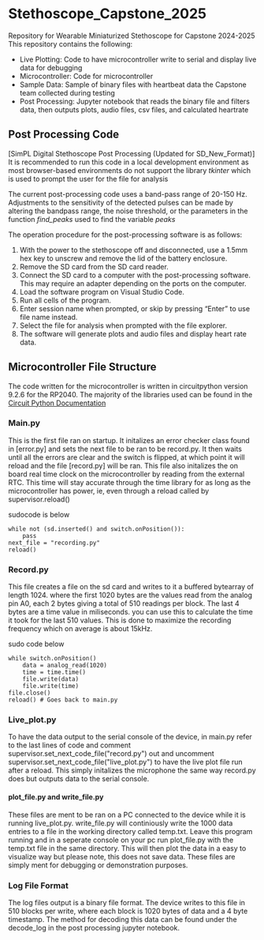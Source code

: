 # Stethoscope_Capstone_2025
Repository for Wearable Miniaturized Stethoscope for Capstone 2024-2025  
This repository contains the following:
- Live Plotting: Code to have microcontroller write to serial and display live data for debugging
- Microcontroller: Code for microcontroller
- Sample Data: Sample of binary files with heartbeat data the Capstone team collected during testing
- Post Processing: Jupyter notebook that reads the binary file and filters data, then outputs plots, audio files, csv files, and calculated heartrate

## Post Processing Code
[SimPL Digital Stethoscope Post Processing (Updated for SD_New_Format)]  
It is recommended to run this code in a local development environment as most browser-based environments do not support the library _tkinter_ which is used to prompt the user for the file for analysis

The current post-processing code uses a band-pass range of 20-150 Hz. Adjustments to the sensitivity of the detected pulses can be made by altering the bandpass range, the noise threshold, or the parameters in the function _find_peaks_ used to find the variable _peaks_

The operation procedure for the post-processing software is as follows:
1. With the power to the stethoscope off and disconnected, use a 1.5mm hex key to unscrew  and remove the lid of the battery enclosure.
2. Remove the SD card from the SD card reader.
3. Connect the SD card to a computer with the post-processing software. This may require an adapter depending on the ports on the computer.
4. Load the software program on Visual Studio Code.
5. Run all cells of the program.
6. Enter session name when prompted, or skip by pressing “Enter” to use file name instead.
7. Select the file for analysis when prompted with the file explorer.
8. The software will generate plots and audio files and display heart rate data.

## Microcontroller File Structure
The code written for the microcontroller is written in circuitpython version 9.2.6 for the RP2040. The majority of the libraries used can be found in the [Circuit Python Documentation](https://docs.circuitpython.org/en/latest/README.html)

### Main.py
This is the first file ran on startup. It initalizes an error checker class found in [error.py] and sets the next file to be ran to be record.py. It then waits until all the errors are clear and the switch is flipped, at which point it will reload and the file [record.py] will be ran. This file also initalizes the on board real time clock on the microcontroller by reading from the external RTC. This time will stay accurate through the time library for as long as the microcontroller has power, ie, even through a reload called by supervisor.reload() 

sudocode is below
```
while not (sd.inserted() and switch.onPosition()):
    pass
next_file = "recording.py"
reload()

```

### Record.py
This file creates a file on the sd card and writes to it a buffered bytearray of length 1024. where the first 1020 bytes are the values read from the analog pin A0, each 2 bytes giving a total of 510 readings per block. The last 4 bytes are a time value in miliseconds. you can use this to calculate the time it took for the last 510 values. This is done to maximize the recording frequency which on average is about 15kHz. 

sudo code below
```
while switch.onPosition()
    data = analog_read(1020)
    time = time.time()
    file.write(data)
    file.write(time)
file.close()
reload() # Goes back to main.py
```

### Live_plot.py
To have the data output to the serial console of the device, in main.py refer to the last lines of code and comment supervisor.set_next_code_file("record.py") out and uncomment supervisor.set_next_code_file("live_plot.py") to have the live plot file run after a reload. This simply initalizes the microphone the same way record.py does but outputs data to the serial console.
#### plot_file.py and write_file.py
These files are ment to be ran on a PC connected to the device while it is running live_plot.py. write_file.py will continiously write the 1000 data entries to a file in the working directory called temp.txt. Leave this program running and in a seperate console on your pc run plot_file.py with the temp.txt file in the same directory. This will then plot the data in a easy to visualize way but please note, this does not save data. These files are simply ment for debugging or demonstration purposes. 

### Log File Format
The log files output is a binary file format. The device writes to this file in 510 blocks per write, where each block is 1020 bytes of data and a 4 byte timestamp. The method for decoding this data can be found under the decode_log in the post processing jupyter notebook. 

